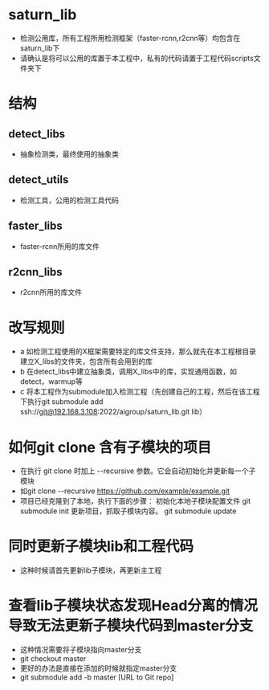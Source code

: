 # saturn_lib
* 检测公用库，所有工程所用检测框架（faster-rcnn,r2cnn等）均包含在saturn_lib下
* 请确认是将可以公用的库置于本工程中，私有的代码请置于工程代码scripts文件夹下

# 结构
## detect_libs
* 抽象检测类，最终使用的抽象类

## detect_utils
* 检测工具，公用的检测工具代码


## faster_libs
* faster-rcnn所用的库文件

## r2cnn_libs
* r2cnn所用的库文件

# 改写规则
* a 如检测工程使用的X框架需要特定的库文件支持，那么就先在本工程根目录建立X_libs的文件夹，包含所有会用到的库
* b 在detect_libs中建立抽象类，调用X_libs中的库，实现通用函数，如detect，warmup等
* c 将本工程作为submodule加入检测工程（先创建自己的工程，然后在该工程下执行git submodule add ssh://git@192.168.3.108:2022/aigroup/saturn_lib.git lib）


# 如何git clone 含有子模块的项目
* 在执行 git clone 时加上 --recursive 参数。它会自动初始化并更新每一个子模块
* 如git clone --recursive https://github.com/example/example.git
* 项目已经克隆到了本地，执行下面的步骤：
    初始化本地子模块配置文件
    git submodule init
    更新项目，抓取子模块内容。
    git submodule update

# 同时更新子模块lib和工程代码
* 这种时候请首先更新lib子模块，再更新主工程

# 查看lib子模块状态发现Head分离的情况导致无法更新子模块代码到master分支
* 这种情况需要将子模块指向master分支
* git checkout master
* 更好的办法是直接在添加的时候就指定master分支
* git submodule add -b master [URL to Git repo]